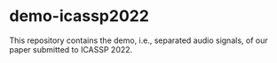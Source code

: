# demo-icassp2022
This repository contains the demo, i.e., separated audio signals, of our paper submitted to ICASSP 2022.
